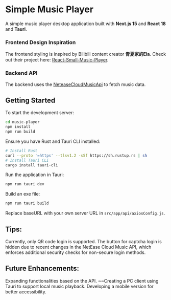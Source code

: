 # Simple Music Player  

A simple music player desktop application built with **Next.js 15** and **React 18** and **Tauri**. 
### Frontend Design Inspiration  

The frontend styling is inspired by Bilibili content creator **青夏家的Ela**. Check out their project here: [React-Small-Music-Player](https://github.com/QingXia-Ela/React-Small-Music-Player).  

### Backend API  

The backend uses the [NeteaseCloudMusicApi](https://github.com/Binaryify/NeteaseCloudMusicApi) to fetch music data.  


## Getting Started  

To start the development server:  

```bash  
cd music-player  
npm install  
npm run build
```

Ensure you have Rust and Tauri CLI installed:

```bash  
# Install Rust
curl --proto '=https' --tlsv1.2 -sSf https://sh.rustup.rs | sh
# Install Tauri CLI
cargo install tauri-cli
```

Run the application in Tauri:

```bash  
npm run tauri dev
```

Build an exe file:

```bash  
npm run tauri build
```

Replace baseURL with your own server URL in `src/app/api/axiosConfig.js`.

## Tips:
Currently, only QR code login is supported. The button for captcha login is hidden due to recent changes in the NetEase Cloud Music API, which enforces additional security checks for non-secure login methods.

## Future Enhancements:

Expanding functionalities based on the API.
~~Creating a PC client using Tauri to support local music playback.
Developing a mobile version for better accessibility.
